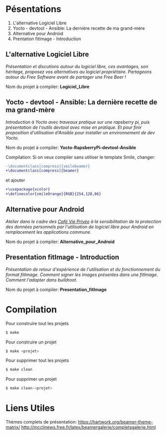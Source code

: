 Pésentations
============

1. L'alternative Logiciel Libre
2. Yocto - devtool - Ansible: La dernière recette de ma grand-mère
3. Alternative pour Android
4. Prentation fitImage - Introduction


L'alternative Logiciel Libre
----------------------------

_Présentation et discutions autour du logiciel libre, ces avantages, son héritage, proposez vos alternatives au logiciel propriétaire. Partageons autour du Free Software avant de partager une Free Beer !_

Nom du projet à compiler: **Logiciel_Libre**

Yocto - devtool - Ansible: La dernière recette de ma grand-mère
---------------------------------------------------------------
_Introduction à Yocto avec traveaux pratique sur une rapsberry pi, puis présentation de l'outils devtool avec mise en pratique. Et pour finir proposition d'utilisation d'Ansible pour installer un environnement de dev Yocto._

Nom du projet à compiler: **Yocto-RapsberryPi-devtool-Ansible**

Compilation:
Si on veux compiler sans utiliser le template Smile, changer:
```diff
-\documentclass[compress]{smilebeamer}
+\documentclass[compress]{beamer}
```
et ajouter
```diff
+\usepackage{xcolor}
+\definecolor{smileOrange}{RGB}{254,128,86}
```

Alternative pour Android
------------------------
_Atelier dans le cadre des [Café Vie Privée](http://cafevieprivee-nantes.fr/) à la sensibilitation de la protection des données personnels par l'utilisation de logiciel libre pour Android en remplacement les applications commune._

Nom du projet à compiler: **Alternative_pour_Android**

Presentation fitImage - Introduction
---------------------------------
_Présentation de retour d'expérience de l'utilisation et du fonctionnement du format fitImage. Comment signer les images présentes dans une fitImage. Comment l'adapter dans buildroot._

Nom du projet à compiler: **Presentation_fitImage**

Compilation
===========

Pour construire tout les projets
```bash
$ make
```

Pour construire un projet
```bash
$ make <projet>
```

Pour supprimer tout les projets
```bash
$ make clean
```

Pour supprimer un projet
```bash
$ make clean-<projet>
```

Liens Utiles
============

Thèmes complets de présentation:
<https://hartwork.org/beamer-theme-matrix/>
<http://mcclinews.free.fr/latex/beamergalerie/completsgalerie.html>
